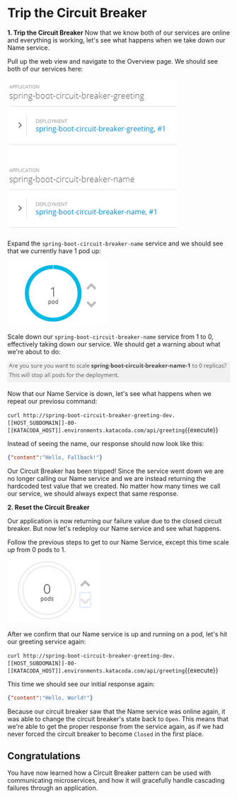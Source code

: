 # Trip the Circuit Breaker

**1. Trip the Circuit Breaker**
Now that we know both of our services are online and everything is working, let's see what happens when we take down our Name service.

Pull up the web view and navigate to the Overview page. We should see both of our services here:

![Overview](../../assets/middleware/rhoar-microservices/overview-applications.png)

Expand the `spring-boot-circuit-breaker-name` service and we should see that we currently have 1 pod up:

![One pod](../../assets/middleware/rhoar-microservices/one-pod.png)

Scale down our `spring-boot-circuit-breaker-name` service from 1 to 0, effectively taking down our service. We should get a warning about what we're about to do:

![Scale down](../../assets/middleware/rhoar-microservices/scale-down.png)

Now that our Name Service is down, let's see what happens when we repeat our previosu command:

``curl http://spring-boot-circuit-breaker-greeting-dev.[[HOST_SUBDOMAIN]]-80-[[KATACODA_HOST]].environments.katacoda.com/api/greeting``{{execute}}

Instead of seeing the name, our response should now look like this:

 ```json
 {"content":"Hello, Fallback!"}
 ```

Our Circuit Breaker has been tripped! Since the service went down we are no longer calling our Name service and we are instead returning the hardcoded test value that we created. No matter how many times we call our service, we should always expect that same response.

**2. Reset the Circuit Breaker**

Our application is now returning our failure value due to the closed circuit breaker. But now let's redeploy our Name service and see what happens.

Follow the previous steps to get to our Name Service, except this time scale *up* from 0 pods to 1.

![Zero pods](../../assets/middleware/rhoar-microservices/zero-pods.png)

After we confirm that our Name service is up and running on a pod, let's hit our greeting service again:

``curl http://spring-boot-circuit-breaker-greeting-dev.[[HOST_SUBDOMAIN]]-80-[[KATACODA_HOST]].environments.katacoda.com/api/greeting``{{execute}}

This time we should see our initial response again:

 ```json
 {"content":"Hello, World!"}
 ```

 Because our circuit breaker saw that the Name service was online again, it was able to change the circuit breaker's state back to `Open`. This means that we're able to get the proper response from the service again, as if we had never forced the circuit breaker to become `Closed` in the first place.

## Congratulations

You have now learned how a Circuit Breaker pattern can be used with communicating microservices, and how it will gracefully handle cascading failures through an application.